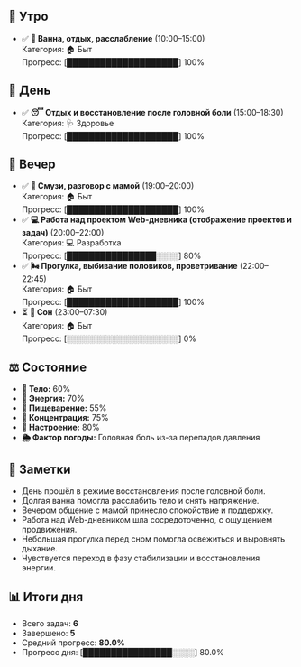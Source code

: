 ## 🌅 Утро

- ✅ **🛀 Ванна, отдых, расслабление** (10:00–15:00)  
  Категория: 🏠 Быт  
  Прогресс: [████████████████████] 100%

## 🌅 День

- ✅ **😴 Отдых и восстановление после головной боли** (15:00–18:30)  
  Категория: 🩺 Здоровье  
  Прогресс: [████████████████████] 100%

## 🌅 Вечер

- ✅ **🥤 Смузи, разговор с мамой** (19:00–20:00)  
  Категория: 🏠 Быт  
  Прогресс: [████████████████████] 100%
- ✅ **💻 Работа над проектом Web-дневника (отображение проектов и задач)** (20:00–22:00)  
  Категория: 💻 Разработка  
  Прогресс: [████████████████░░░░] 80%
- ✅ **🌬️ Прогулка, выбивание половиков, проветривание** (22:00–22:45)  
  Категория: 🏠 Быт  
  Прогресс: [████████████████████] 100%
- ⏳ **🌙 Сон** (23:00–07:30)  
  Категория: 🏠 Быт  
  Прогресс: [░░░░░░░░░░░░░░░░░░░░] 0%

## ⚖️ Состояние

- **💪 Тело:** 60%
- **🧘 Энергия:** 70%
- **💨 Пищеварение:** 55%
- **🧠 Концентрация:** 75%
- **🌿 Настроение:** 80%
- **🌦️ Фактор погоды:** Головная боль из-за перепадов давления

## 🧠 Заметки

- День прошёл в режиме восстановления после головной боли.
- Долгая ванна помогла расслабить тело и снять напряжение.
- Вечером общение с мамой принесло спокойствие и поддержку.
- Работа над Web-дневником шла сосредоточенно, с ощущением продвижения.
- Небольшая прогулка перед сном помогла освежиться и выровнять дыхание.
- Чувствуется переход в фазу стабилизации и восстановления энергии.

## 📊 Итоги дня

- Всего задач: **6**
- Завершено: **5**
- Средний прогресс: **80.0%**
- Прогресс дня: [████████████████░░░░] 80.0%
